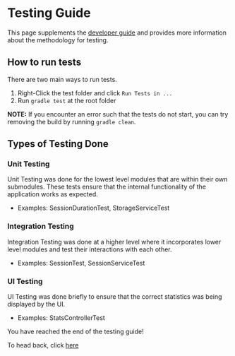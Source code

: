 # Testing Guide
This page supplements the [developer guide](developerGuide.md) and provides more information about the methodology for 
testing.


## How to run tests
There are two main ways to run tests.
1. Right-Click the test folder and click `Run Tests in ...`
2. Run `gradle test` at the root folder

__NOTE:__ If you encounter an error such that the tests do not start, you can try removing the build by running 
`gradle clean`.

## Types of Testing Done
### Unit Testing
Unit Testing was done for the lowest level modules that are within their own submodules. These tests ensure that the 
   internal functionality of the application works as expected.
   * Examples: SessionDurationTest, StorageServiceTest

### Integration Testing
Integration Testing was done at a higher level where it incorporates lower level modules and test their interactions 
   with each other.
   * Examples: SessionTest, SessionServiceTest

### UI Testing <br>
UI Testing was done briefly to ensure that the correct statistics was being displayed by the UI.
   * Examples: StatsControllerTest

You have reached the end of the testing guide!

To head back, click [here](./developerGuide.md)